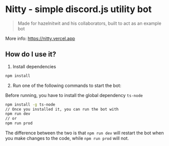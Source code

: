 # Nitty - simple discord.js utility bot

> Made for hazelnitwit and his collaborators, built to act as an example bot

More info: https://nitty.vercel.app

## How do I use it?

1. Install dependencies

```bash
npm install
```

2.  Run one of the following commands to start the bot:

Before running, you have to install the global dependency `ts-node`
```bash
npm install -g ts-node
// Once you installed it, you can run the bot with
npm run dev
// or
npm run prod
```

The difference between the two is that `npm run dev` will restart the bot when you make changes to the code, while `npm run prod` will not.
